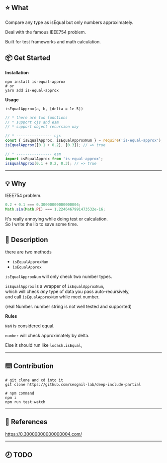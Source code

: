 ## ⭐️ What

Compare any type as isEqual but only numbers approximately.

Deal with the famous IEEE754 problem.

Built for test frameworks and math calculation.

## 📦 Get Started

**Installation**

```shell
npm install is-equal-approx
# or
yarn add is-equal-approx
```

**Usage**

`isEqualApprox(a, b, [delta = 1e-5])`

```javascript
// * there are two functions
// * support cjs and esm
// * support object recursion way

// * ---------------- cjs
const { isEqualApprox, isEqualApproxNum } = require('is-equal-approx');
isEqualApprox([0.1 + 0.2], [0.3]); // => true

// * ---------------- esm
import isEqualApprox from 'is-equal-approx';
isEqualApprox(0.1 + 0.2, 0.3); // => true
```

---

## 💡 Why

IEEE754 problem.

```javascript
0.2 + 0.1 === 0.30000000000000004;
Math.sin(Math.PI) === 1.2246467991473532e-16;
```

It's really annoying while doing test or calculation.  
So I write the lib to save some time.

## 📖 Description

there are two methods

-   `isEqualApproxNum`
-   `isEqualApprox`

`isEqualApproxNum` will only check two number types.

`isEqualApprox` is a wrapper of `isEqualApproxNum`,  
which will check _any_ type of data you pass auto-recursively,  
and call `isEqualApproxNum` while meet number.

(real Number. number string is not well tested and supported)

**Rules**

`NaN` is considered equal.

`number` will check approximately by delta.

Else it should run like `lodash.isEqual`,

---

## ⌨️ Contribution

```shell
# git clone and cd into it
git clone https://github.com/seognil-lab/deep-include-partial

# npm command
npm i
npm run test:watch
```

---

## 📜 References

https://0.30000000000000004.com/

---

## 🕗 TODO
